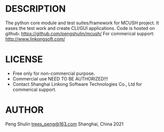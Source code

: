 DESCRIPTION
===========
The python core module and test suites/framework for MCUSH project.
It eases the test work and create CLI/GUI applications.
Code is hosted on github: https://github.com/pengshulin/mcush/
For commerical support: http://www.linkongsoft.com/

LICENSE
=======
* Free only for non-commercial purpose.
* Commercial use NEED TO BE AUTHORIZED!!!
* Contact Shanghai Linkong Software Technologies Co., Ltd for commerical support.

AUTHOR
======
Peng Shulin <trees_peng@163.com>
Shanghai, China 2021

